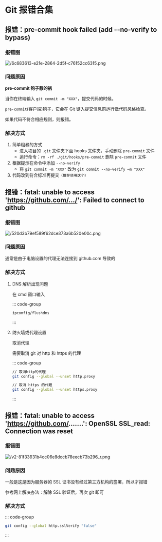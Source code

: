 # Git 报错合集

## 报错：pre-commit hook failed (add --no-verify to bypass)

### 报错图

![/6c683613-e21e-2864-2d5f-c76152cc6315.png](/6c683613-e21e-2864-2d5f-c76152cc6315.png)

### 问题原因

**pre-commit 钩子惹的祸**

当你在终端输入 `git commit -m "XXX"`，提交代码的时候。

`pre-commit`(客户端)钩子，它会在 Git 键入提交信息前运行做代码风格检查。

如果代码不符合相应规则，则报错。

### 解决方式

1. 简单粗暴的方式
   - 进入项目的 `.git` 文件夹下面 hooks 文件夹，手动删除 `pre-commit` 文件
   - 运行命令：`rm -rf ./git/hooks/pre-commit` 删除 `pre-commit` 文件
2. 根据提示在命令中添加 `--no-verify`
   - 将 `git commit -m "XXX"` 改为 `git commit --no-verify –m "XXX"`
3. 代码改到符合标准再提交`（推荐使用这个）`

## 报错：fatal: unable to access 'https://github.com/.../': Failed to connect to github

### 报错图

![/520d3b79ef589f62dce373a6b520e00c.png](/520d3b79ef589f62dce373a6b520e00c.png)

### 问题原因

通常是由于电脑设置的代理无法连接到 github.com 导致的

### 解决方式

1.  DNS 解析出现问题

    在 cmd 窗口输入

    ::: code-group

    ```bash
    ​ipconfig/flushdns
    ```

    :::

2.  防火墙或代理设置

    取消代理

    需要取消 git 对 http 和 https 的代理

    ::: code-group

    ```bash
    // 取消http的代理
    git config --global --unset http.proxy

    // 取消 https 的代理
    git config --global --unset https.proxy

    ```

    :::

## 报错：fatal: unable to access 'https://github.com/.......': OpenSSL SSL_read: Connection was reset

### 报错图

![/v2-81f33931b4cc06e8dccb78eecb73b296_r.png](/v2-81f33931b4cc06e8dccb78eecb73b296_r.png)

### 问题原因

一般是这是因为服务器的 SSL 证书没有经过第三方机构的签署，所以才报错

参考网上解决办法：解除 SSL 验证后，再次 git 即可

### 解决方式

::: code-group

```bash
git config --global http.sslVerify "false"
```

:::
